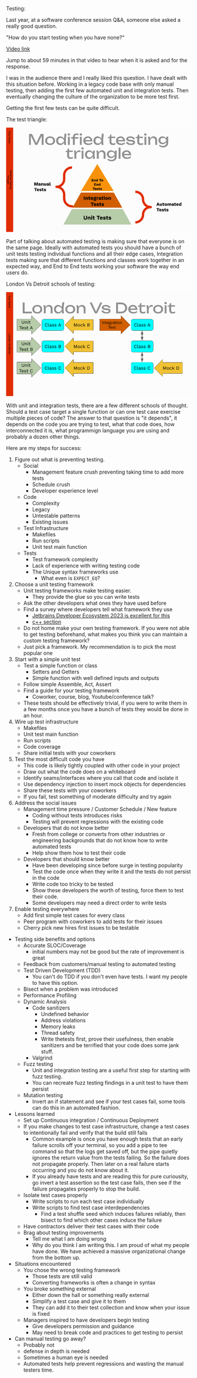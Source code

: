 Testing:

Last year, at a software conference session Q&A, someone else asked a really good question.

"How do you start testing when you have none?"

[Video link](https://mediaspace.esri.com/media/t/1_274g6nh3/325483122)

Jump to about 59 minutes in that video to hear when it is asked and for the response.

I was in the audience there and I really liked this question.  I have dealt with this situation before.  Working in a legacy code base with only manual testing, then adding the first few automated unit and integration tests.  Then eventually changing the culture of the organization to be more test first.

Getting the first few tests can be quite difficult. 

The test triangle:

![Test Triangle with modifications](pictures/ModifiedTestTriangle.png)

Part of talking about automated testing is making sure that everyone is on the same page.  Ideally with automated tests you should have a bunch of unit tests testing individual functions and all their edge cases, Integration tests making sure that different functions and classes work together in an expected way, and End to End tests working your software the way end users do.

London Vs Detroit schools of testing:

![London Vs Detroit](pictures/LondonVsDetroit.png)

With unit and integration tests, there are a few different schools of thought.  Should a test case target a single function or can one test case exercise multiple pieces of code?  The answer to that question is "it depends", it depends on the code you are trying to test, what that code does, how interconnected it is, what programmign language you are using and probably a dozen other things.

Here are my steps for success:

1. Figure out what is preventing testing.
    * Social
        * Management feature crush preventing taking time to add more tests
        * Schedule crush
        * Developer experience level
    * Code
        * Complexity
        * Legacy
        * Untestable patterns
        * Existing issues
    * Test Infrastructure
        * Makefiles
        * Run scripts
        * Unit test main function
    * Tests
        * Test framework complexity
        * Lack of experience with writing testing code
        * The Unique syntax frameworks use
            * What even is `EXPECT_EQ`?
2. Choose a unit testing framework
    * Unit testing frameworks make testing easier.
        * They provide the glue so you can write tests 
    * Ask the other developers what ones they have used before
    * Find a survey where developers tell what framework they use
        * [Jetbrains Developer Ecosystem 2023 is excellent for this](https://www.jetbrains.com/lp/devecosystem-2023/)
        * [c++ section](https://www.jetbrains.com/lp/devecosystem-2023/cpp/#cpp_unittesting_two_years)
    * Do not home make your own testing framework.  If you were not able to get testing beforehand, what makes you think you can maintain a custom testing framework?
    * Just pick a framework.  My recommendation is to pick the most popular one
3. Start with a simple unit test
    * Test a simple function or class
        * Setters and Getters
        * Simple function with well defined inputs and outputs
    * Follow simple Assemble, Act, Assert
    * Find a guide for your testing framework
        * Coworker, course, blog, Youtube/conference talk?
    * These tests should be effectively trivial, if you were to write them in a few months once you have a bunch of tests they would be done in an hour.
4. Wire up test infrastructure
    * Makefiles
    * Unit test main function
    * Run scripts
    * Code coverage
    * Share initial tests with your coworkers
5. Test the most difficult code you have
    * This code is likely tightly coupled with other code in your project
    * Draw out what the code does on a whiteboard
    * Identify seams/interfaces where you call that code and isolate it
    * Use dependency injection to insert mock objects for dependencies
    * Share these tests with your coworkers
    * If you fail, test something of moderate difficulty and try again
6. Address the social issues
    * Management time pressure / Customer Schedule / New feature
        * Coding without tests introduces risks
        * Testing will prevent regressions with the existing code
    * Developers that do not know better
        * Fresh from college or converts from other industries or engineering backgrounds that do not know how to write automated tests
        * Help show them how to test their code
    * Developers that should know better
        * Have been developing since before surge in testing popularity
        * Test the code once when they write it and the tests do not persist in the code
        * Write code too tricky to be tested
        * Show these developers the worth of testing, force them to test their code.
        * Some developers may need a direct order to write tests
7. Enable testing everywhere
    * Add first simple test cases for every class
    * Peer program with coworkers to add tests for their issues
    * Cherry pick new hires first issues to be testable

* Testing side benefits and options
    * Accurate SLOC/Coverage
        * initial numbers may not be good but the rate of improvement is great
    * Feedback from customers/manual testing to automated testing
    * Test Driven Development (TDD)
        * You can't do TDD if you don't even have tests.  I want my people to have this option.
    * Bisect when a problem was introduced
    * Performance Profiling
    * Dynamic Analysis
        * Code sanitizers
            * Undefined behavior
            * Address violations
            * Memory leaks
            * Thread safety
            * Write thetests first, prove their usefulness, then enable sanitizers and be terrified that your code does some jank stuff.
        * Valgrind
    * Fuzz testing
        * Unit and integration testing are a useful first step for starting with fuzz testing.  
        * You can recreate fuzz testing findings in a unit test to have them persist
    * Mutation testing
        * Invert an if statement and see if your test cases fail, some tools can do this in an automated fashion.
* Lessons learned
    * Set up Continuous integration / Continuous Deployment
    * If you make changes to test case infrastructure, change a test cases to intentionally fail and verify that the build still fails
        * Common example is once you have enough tests that an early failure scrolls off your terminal, so you add a pipe to tee command so that the logs get saved off, but the pipe quietly ignores the return value from the tests failing.  So the failure does not propagate properly.  Then later on a real failure starts occurring and you do not know about it.
        * If you already have tests and are reading this for pure curiousity, go invert a test assertion so the test case fails, then see if the failure propagates properly to stop the build.
    * Isolate test cases properly
        * Write scripts to run each test case individually
        * Write scripts to find test case interdependencies
            * Find a test shuffle seed which induces failures reliably, then bisect to find which other cases induce the failure
    * Have contractors deliver their test cases with their code
    * Brag about testing improvements
        * Tell me what I am doing wrong
        * Why do you think I am writing this.  I am proud of what my people have done.  We have achieved a massive organizational change from the bottom up.
* Situations encountered
    * You chose the wrong testing framework
        * Those tests are still valid
        * Converting frameworks is often a change in syntax
    * You broke something external
        * Either down the hall or something really external
        * Simplify a test case and give it to them
        * They can add it to their test collection and know when your issue is fixed
    * Managers inspired to have developers begin testing
        * Give developers permission and guidance
        * May need to break code and practices to get testing to persist
* Can manual testing go away?
    * Probably not
    * defense in depth is needed
    * Sometimes a human eye is needed
    * Automated tests help prevent regressions and wasting the manual testers time.
